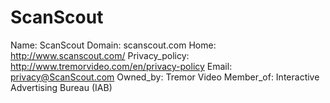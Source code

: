 
# ScanScout

Name: ScanScout
Domain: scanscout.com
Home: http://www.scanscout.com/
Privacy_policy: http://www.tremorvideo.com/en/privacy-policy
Email: privacy@ScanScout.com
Owned_by: Tremor Video
Member_of: Interactive Advertising Bureau (IAB)
